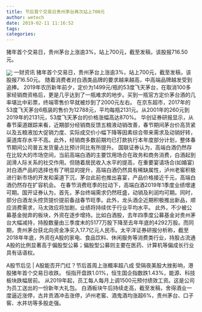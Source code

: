 ```yaml
---
title: 节后首个交易日贵州茅台再次站上700元
author: wetech
date: 2019-02-11 11:16:52
tags: 
categories: 
---
```

猪年首个交易日，贵州茅台上涨逾3%，站上700元，截至发稿，该股报716.50元。
<!-- more -->
<img align="center" border="0" src="https://imgcdn.yicai.com/uppics/images/2019/02/245be44a9ffd8db39423ccf36a3c1be6.jpg" />
一财资讯
猪年首个交易日，贵州茅台上涨逾3%，站上700元，截至发稿，该股报716.50元。
随着消费者对白酒类品牌的要求越来越高，中高端品牌越发受到追捧。
2019年农历新年前夕，定价为1499元/瓶的53度飞天茅台，在取消100多家经销商资格后，更是几乎达到了一瓶难求的地步。买到一瓶官方定价茅台酒的几率堪比中彩票，终端零售价早就被炒到了2000元左右。
在京东超市，2017年的53度飞天茅台6瓶装的售价为12788元，平均每瓶2131元。从2001年的260元到2019年的2131元，53度飞天茅台的价格涨幅高达870%。
华创证券研报显示，从春节渠道跟踪来看，近期部分经销商反馈五粮液动销改善，春节期间茅台价高货紧以及五粮液加大促销力度、实际成交价小幅下降等因素综合带来需求及动销好转，渠道库存水平不高。此外，经销商多数前期均已打款执行本年度部分计划，整体春节期间公司普五发货量占比预计同比有所提升。
国联证券认为，高端白酒仍然存在比较大的市场空间，当前高端白酒的主要饮用场合在政务和商务消费，白酒起到润滑人际关系的社交作用。但随着居民收入水平的提高，在重要宴请场合(如婚宴)对白酒产品的选择也有了明显的提升，高端白酒仍然具有稀缺属性，泸州老窖积极进行新市场的开发和渠道下沉，茅台此前也推出喜宴，产品价格接近千元，高端白酒仍然存在扩容机会。
在春节消费旺季的拉动下，高端白酒2019年1季度业绩增速可期。国开证券认为，首先，茅台终端需求仍然旺盛，动销及利润均可期。同时，部分白酒龙头控货提价提前备战春节旺季。此外，龙头酒企近期积极推出新品，顺应消费需求，马太效应将加剧，业绩将持续优于行业平均水平。
此外，不少被公募基金抛弃的板块，外资在逐步增持。比如白酒股，去年四季度公募基金对贵州茅台大幅减持，持股数量由三季度末的5177万股下降至去年年底的4292万股。而同期，贵州茅台获北向资金净买入17.7亿元人民币。太平洋证券研报分析称，截至2018年年底，外资在A股的家电、食品饮料、休闲服务等消费类行业，持股占流通A股的比例显著高于偏股型公募；偏股型公募则主要在医药、计算机等偏成长行业具有话语权。
 
 
A股节后见 | A股能否开门红？节后首周上涨概率超八成
受隔夜美股大挫影响，港股猪年首个交易日收跌。
恒指开盘跌1.01%，恒生国企指数跌1.43%，能源、科技板块跌幅居前。
从2019年起，员工每人每月上调1500元预付绩效工资。这是公司为员工送出的一份新年大礼包。
白酒板块午后持续走高，截至发稿，舍得酒业一度逼近涨停，古井贡酒冲击涨停，泸州老窖、酒鬼酒均涨超6%，贵州茅台、口子窖、水井坊等多股走强。
